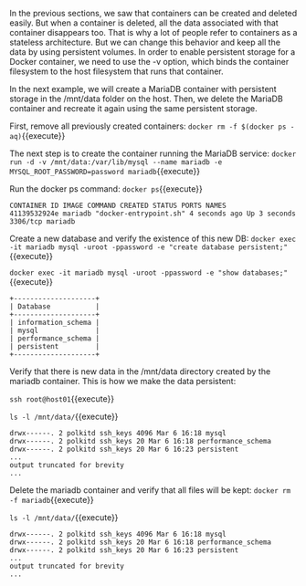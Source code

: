 In the previous sections, we saw that containers can be created and deleted easily. But when a container is deleted, all the data associated with that container disappears too. That is why a lot of people refer to containers as a stateless architecture. But we can change this behavior and keep all the data by using persistent volumes. In order to enable persistent storage for a Docker container, we need to use the -v option, which binds the container filesystem to the host filesystem that runs that container.

In the next example, we will create a MariaDB container with persistent storage in the /mnt/data folder on the host. Then, we delete the MariaDB container and recreate it again using the same persistent storage.

First, remove all previously created containers:
`docker rm -f $(docker ps -aq)`{{execute}}

The next step is to create the container running the MariaDB service:
`docker run -d -v /mnt/data:/var/lib/mysql --name mariadb -e MYSQL_ROOT_PASSWORD=password mariadb`{{execute}}


Run the docker ps command: `docker ps`{{execute}}

```
CONTAINER ID IMAGE COMMAND CREATED STATUS PORTS NAMES
41139532924e mariadb "docker-entrypoint.sh" 4 seconds ago Up 3 seconds 3306/tcp mariadb
```

Create a new database and verify the existence of this new DB:
`docker exec -it mariadb mysql -uroot -ppassword -e "create database persistent;"`{{execute}}

`docker exec -it mariadb mysql -uroot -ppassword -e "show databases;"`{{execute}}

```
+--------------------+
| Database           |
+--------------------+
| information_schema |
| mysql              |
| performance_schema |
| persistent         |
+--------------------+
```

Verify that there is new data in the /mnt/data directory created by the mariadb container. This is how we make the data persistent:

`ssh root@host01`{{execute}}

`ls -l /mnt/data/`{{execute}}

```
drwx------. 2 polkitd ssh_keys 4096 Mar 6 16:18 mysql
drwx------. 2 polkitd ssh_keys 20 Mar 6 16:18 performance_schema
drwx------. 2 polkitd ssh_keys 20 Mar 6 16:23 persistent
...
output truncated for brevity
...
```


Delete the mariadb container and verify that all files will be kept:
`docker rm -f mariadb`{{execute}}

`ls -l /mnt/data/`{{execute}}

```
drwx------. 2 polkitd ssh_keys 4096 Mar 6 16:18 mysql
drwx------. 2 polkitd ssh_keys 20 Mar 6 16:18 performance_schema
drwx------. 2 polkitd ssh_keys 20 Mar 6 16:23 persistent
...
output truncated for brevity
...
```

